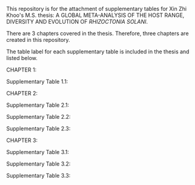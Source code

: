 This repository is for the attachment of supplementary tables for Xin Zhi Khoo's M.S. thesis: A GLOBAL META-ANALYSIS OF THE HOST RANGE, DIVERSITY AND EVOLUTION OF _RHIZOCTONIA SOLANI_. 

There are 3 chapters covered in the thesis. Therefore, three chapters are created in this repository.

The table label for each supplementary table is included in the thesis and listed below.


CHAPTER 1:

Supplementary Table 1.1: 


CHAPTER 2:

Supplementary Table 2.1:

Supplementary Table 2.2:

Supplementary Table 2.3:


CHAPTER 3:

Supplementary Table 3.1:

Supplementary Table 3.2:

Supplementary Table 3.3:

